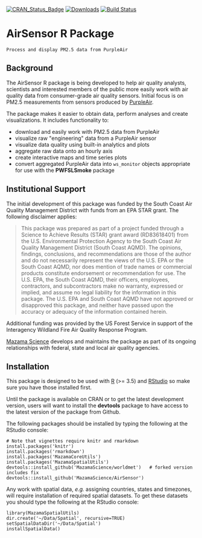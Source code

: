 [![CRAN\_Status\_Badge](http://www.r-pkg.org/badges/version/AirSensor)](https://cran.r-project.org/package=AirSensor)
[![Downloads](http://cranlogs.r-pkg.org/badges/AirSensor)](https://cran.r-project.org/package=AirSensor)
[![Build Status](https://travis-ci.org/MazamaScience/AirSensor.svg?branch=master)](https://travis-ci.org/MazamaScience/AirSensor)

# AirSensor R Package

`Process and display PM2.5 data from PurpleAir`

## Background

The AirSensor R package is being developed to help air quality analysts, 
scientists and interested members of the public more easily work with air 
quality data from consumer-grade air quality sensors. Initial focus is on PM2.5 
measurements from sensors produced by [PurpleAir](https://www.purpleair.com).

The package makes it easier to obtain data, perform analyses and create
visualizations. It includes functionality to:

* download and easily work with PM2.5 data from PurpleAir
* visualize raw "engineering" data from a PurpleAir sensor
* visualize data quality using built-in analytics and plots
* aggregate raw data onto an hourly axis
* create interactive maps and time series plots
* convert aggregated PurpleAir data into `ws_monitor` objects appropriate for
use with the **PWFSLSmoke** package

## Institutional Support

The initial development of this package was funded by the South Coast Air 
Quality Management District with funds from an EPA STAR grant. The following 
disclaimer applies:

> This package was prepared as part of a project funded through a Science to Achieve Results (STAR) grant award (RD83618401) from the U.S. Environmental Protection Agency to the South Coast Air Quality Management District (South Coast AQMD). The opinions, findings, conclusions, and recommendations are those of the author and do not necessarily represent the views of the U.S. EPA or the South Coast AQMD, nor does mention of trade names or commercial products constitute endorsement or recommendation for use. The U.S. EPA, the South Coast AQMD, their officers, employees, contractors, and subcontractors make no warranty, expressed or implied, and assume no legal liability for the information in this package. The U.S. EPA and South Coast AQMD have not approved or disapproved this package, and neither have passed upon the accuracy or adequacy of the information contained herein.

Additional funding was provided by the US Forest Service in support of the 
Interagency Wildland Fire Air Quality Response Program.

[Mazama Science](https://mazamascience.com) develops and maintains the package 
as part of its ongoing relationships with federal, state and local air quality 
agencies.

## Installation

This package is designed to be used with [R](https://cran.r-project.org) 
(>= 3.5) and [RStudio](https://www.rstudio.com/) so make sure you have those 
installed first.

Until the package is available on CRAN or to get the latest development version, 
users will want to install the **devtools** package to have access to the latest 
version of the package from Github.

The following packages should be installed by typing the following at the 
RStudio console:

```
# Note that vignettes require knitr and rmarkdown
install.packages('knitr')
install.packages('rmarkdown')
install.packages('MazamaCoreUtils')
install.packages('MazamaSpatialUtils')
devtools::install_github('MazamaScience/worldmet')   # forked version includes fix
devtools::install_github('MazamaScience/AirSensor')
```

Any work with spatial data, *e.g.* assigning countries, states and timezones, 
will require installation of required spatial datasets. To get these datasets 
you should type the following at the RStudio console:

```
library(MazamaSpatialUtils)
dir.create('~/Data/Spatial', recursive=TRUE)
setSpatialDataDir('~/Data/Spatial')
installSpatialData()
```





